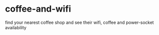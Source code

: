 # coffee-and-wifi
find your nearest coffee shop and see their wifi, coffee and power-socket availability
